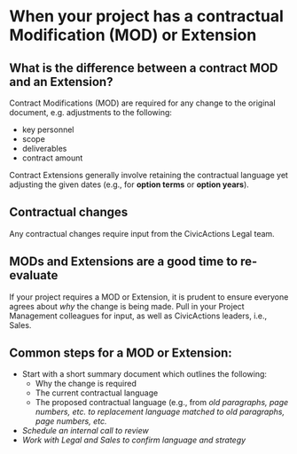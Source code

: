 # When your project has a contractual Modification (MOD) or Extension

## What is the difference between a contract MOD and an Extension?

Contract Modifications (MOD) are required for any change to the original document, e.g. adjustments to the following:
- key personnel
- scope
- deliverables
- contract amount

Contract Extensions generally involve retaining the contractual language yet adjusting the given dates (e.g., for <b>option terms</b> or <b>option years</b>).

## Contractual changes

Any contractual changes require input from the CivicActions Legal team.

## MODs and Extensions are a good time to re-evaluate

If your project requires a MOD or Extension, it is prudent to ensure everyone agrees about <i>why</i> the change is being made. Pull in your Project Management colleagues for input, as well as CivicActions leaders, i.e., Sales.

## Common steps for a MOD or Extension:

- Start with a short summary document which outlines the following:
  - Why the change is required
  - The current contractual language
  - The proposed contractual language (e.g., from <i>old paragraphs, page numbers, etc.<i> to <i>replacement language matched to old paragraphs, page numbers, etc.<i>
- Schedule an internal call to review
- Work with Legal and Sales to confirm language and strategy
